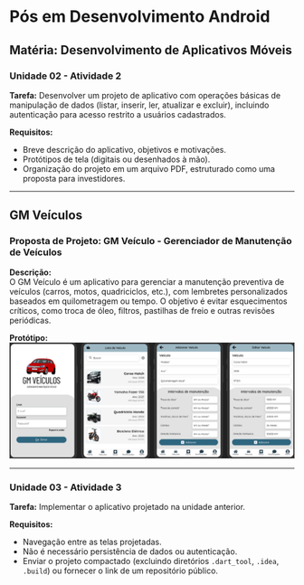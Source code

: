 # Pós em Desenvolvimento Android

## Matéria: Desenvolvimento de Aplicativos Móveis

### Unidade 02 - Atividade 2

**Tarefa:** Desenvolver um projeto de aplicativo com operações básicas de manipulação de dados (listar, inserir, ler, atualizar e excluir), incluindo autenticação para acesso restrito a usuários cadastrados.

**Requisitos:**
- Breve descrição do aplicativo, objetivos e motivações.
- Protótipos de tela (digitais ou desenhados à mão).
- Organização do projeto em um arquivo PDF, estruturado como uma proposta para investidores.

---

## GM Veículos

### Proposta de Projeto: GM Veículo - Gerenciador de Manutenção de Veículos

**Descrição:**  
O GM Veículo é um aplicativo para gerenciar a manutenção preventiva de veículos (carros, motos, quadriciclos, etc.), com lembretes personalizados baseados em quilometragem ou tempo. O objetivo é evitar esquecimentos críticos, como troca de óleo, filtros, pastilhas de freio e outras revisões periódicas.

**Protótipo:**
![Protótipo de Tela](assets/prototipo.png)

---

### Unidade 03 - Atividade 3

**Tarefa:** Implementar o aplicativo projetado na unidade anterior.

**Requisitos:**
- Navegação entre as telas projetadas.
- Não é necessário persistência de dados ou autenticação.
- Enviar o projeto compactado (excluindo diretórios `.dart_tool`, `.idea`, `.build`) ou fornecer o link de um repositório público.

